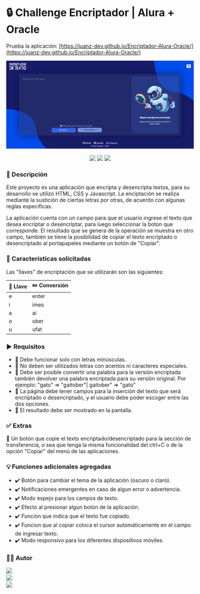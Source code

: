 # 🔒 Challenge Encriptador | Alura + Oracle
Prueba la aplicación: [https://juanz-dev.github.io/Encriptador-Alura-Oracle/](https://juanz-dev.github.io/Encriptador-Alura-Oracle/)

[![](https://raw.githubusercontent.com/JuanZ-Dev/Encriptador-Alura-Oracle/main/images/textEncryptor.png)](https://raw.githubusercontent.com/JuanZ-Dev/Encriptador-Alura-Oracle/main/images/textEncryptor.png)

<div align="center" dir="auto">
  <img src="https://img.shields.io/badge/HTML5-E34F26?style=for-the-badge&logo=html5&logoColor=white">
  <img src="https://img.shields.io/badge/CSS3-1572B6?style=for-the-badge&logo=css3&logoColor=white">
  <img src="https://img.shields.io/badge/JavaScript-F7DF1E?style=for-the-badge&logo=javascript&logoColor=black">
</div>

### 📝 Descripción
Este proyecto es una aplicación que encripta y desencripta textos, para su desarrollo se utilizó HTML, CSS y Javascript. La enciptación se realiza mediante la sustición de ciertas letras por otras, de acuerdo con algunas reglas específicas.

La aplicación cuenta con un campo para que el usuario ingrese el texto que desea encriptar o desencriptar, para luego seleccionar la boton que corresponde. El resultado que se genera de la operación se muestra en otro campo, también se tiene la posibilidad de copiar el texto encriptado o desencriptado al portapapeles mediante un botón de "Copiar".

### 📑 Características solicitadas
Las "llaves" de encriptación que se utilizarán son las siguientes:

| 🔑 Llave  | ✏️ Conversión  |
| :------------ | :------------ |
| e | enter |
| i  | imes |
| a | ai |
| o | ober |
| u | ufat |

### ▶️ Requisitos
- 🔹 Debe funcionar solo con letras minúsculas.
- 🔹 No deben ser utilizados letras con acentos ni caracteres especiales.
- 🔹 Debe ser posible convertir una palabra para la versión encriptada también devolver una palabra encriptada para su versión original.
Por ejemplo: "gato" => "gaitober"| gaitober" => "gato"
- 🔹 La página debe tener campos para la inserción del texto que será encriptado o desencriptado, y el usuario debe poder escoger entre las dos opciones.
- 🔹 El resultado debe ser mostrado en la pantalla.

### ✅ Extras
🔸 Un botón que copie el texto encriptado/desencriptado para la sección de transferencia, o sea que tenga la misma funcionalidad del ctrl+C o de la opción "Copiar" del menú de las aplicaciones.

### 💡 Funciones adicionales agregadas
- ✔️ Botón para cambiar el tema de la aplicación (oscuro o claro).
- ✔️ Notificaciones emergentes en caso de algun error o advertencia.
- ✔️ Modo espejo para los campos de texto.
- ✔️ Efecto al presionar algun botón de la aplicación.
- ✔️ Función que indica que el texto fue copiado.
- ✔️ Funcion que al copiar coloca el cursor automáticamente en el campo de ingresar texto.
- ✔️ Modo responsivo para los diferentes dispositivos móviles.

### 👨‍💻 Autor
<div>
  <a href="https://github.com/JuanZ-Dev" target="_blank">
    <img src="https://img.shields.io/badge/GitHub-100000?style=for-the-badge&logo=github&logoColor=white">
  </a><br/>
  <a href="https://www.linkedin.com/in/juan-del-jes%C3%BAs-zapata-durand-2a9944270/" target="_blank">
    <img src="https://img.shields.io/badge/LinkedIn-0077B5?style=for-the-badge&logo=linkedin&logoColor=white">
  </a><br/>
  <a href="https://www.instagram.com/juanz_98/" target="_blank">
    <img src="https://img.shields.io/badge/Instagram-E4405F?style=for-the-badge&logo=instagram&logoColor=white">
  </a><br/>
</div>
